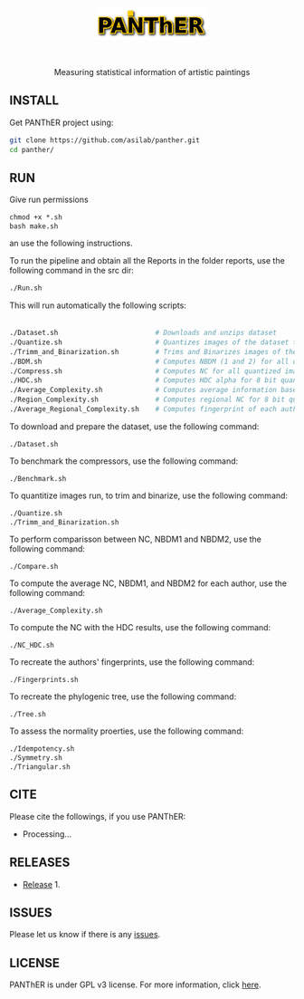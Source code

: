 <p align="center">
<img src="imgs/logo.png" alt="Panther" width="200" border="0" /></p>
<br>
<p align="center">
Measuring statistical information of artistic paintings
</p>

## INSTALL
Get PANThER project using:
```bash
git clone https://github.com/asilab/panther.git
cd panther/

```

## RUN
Give run permissions
```
chmod +x *.sh
bash make.sh
```
an use the following instructions.

To run the pipeline and obtain all the Reports in the folder reports, use the following command in the src dir:
```bash
./Run.sh
``` 

This will run automatically the following scripts:
```bash

./Dataset.sh                        # Downloads and unzips dataset
./Quantize.sh                       # Quantizes images of the dataset to 8, 6, 4 and 2 bits.
./Trimm_and_Binarization.sh         # Trims and Binarizes images of the dataset.
./BDM.sh                            # Computes NBDM (1 and 2) for all quantized images of the dataset.
./Compress.sh                       # Computes NC for all quantized images of the dataset.
./HDC.sh                            # Computes HDC alpha for 8 bit quantized images of the dataset.
./Average_Complexity.sh             # Computes average information based measures for each author
./Region_Complexity.sh              # Computes regional NC for 8 bit quantized images of the dataset.
./Average_Regional_Complexity.sh    # Computes fingerprint of each author

```
To download and prepare the dataset, use the following command:
```
./Dataset.sh
```

To benchmark the compressors, use the following command:
```
./Benchmark.sh
```
To quantitize images run, to trim and binarize, use the following command:
```
./Quantize.sh                     
./Trimm_and_Binarization.sh 
```

To perform comparisson between NC, NBDM1 and NBDM2, use the following command:
``` 
./Compare.sh
```

To compute the average NC, NBDM1, and NBDM2 for each author, use the following command:
``` 
./Average_Complexity.sh
```

To compute the NC with the HDC results, use the following command: 
``` 
./NC_HDC.sh
```

To recreate the authors' fingerprints, use the following command: 
``` 
./Fingerprints.sh
```

To recreate the phylogenic tree, use the following command: 
``` 
./Tree.sh
```

To assess the normality proerties, use the following command:
```
./Idempotency.sh
./Symmetry.sh
./Triangular.sh
```



## CITE
Please cite the followings, if you use PANThER:
* Processing...

## RELEASES
* [Release](https://github.com/pratas/panther/releases) 1.

## ISSUES
Please let us know if there is any
[issues](https://github.com/pratas/panther/issues).


## LICENSE
PANThER is under GPL v3 license. For more information, click
[here](http://www.gnu.org/licenses/gpl-3.0.html).

